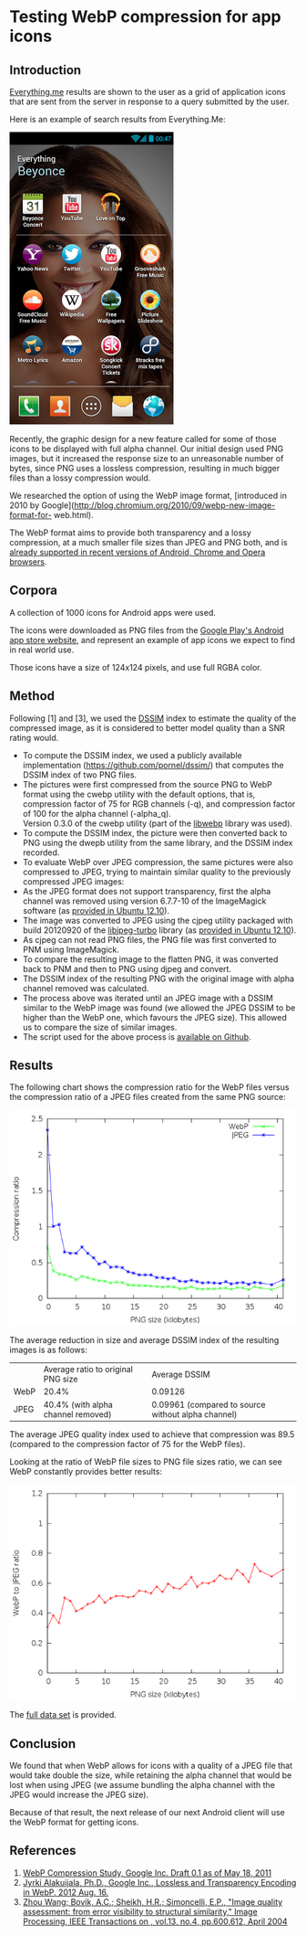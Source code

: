 # Testing WebP compression for app icons

## Introduction

[Everything.me](http://corp.everything.me/) results are shown to the
user as a grid of application icons that are sent from the server in
response to a query submitted by the user.

Here is an example of search results from Everything.Me:

![Screenshot of Everything.me's client](screenshot.png)

Recently, the graphic design for a new feature called for some of
those icons to be displayed with full alpha channel. Our initial
design used PNG images, but it increased the response size to an
unreasonable number of bytes, since PNG uses a lossless compression,
resulting in much bigger files than a lossy compression would. 

We researched the option of using the WebP image format, [introduced in 2010
by Google](http://blog.chromium.org/2010/09/webp-new-image-format-for-
web.html).

The WebP format aims to provide both transparency and a lossy compression, at
a much smaller file sizes than JPEG and PNG both, and is [already supported in
recent versions of Android, Chrome and Opera
browsers](https://en.wikipedia.org/wiki/WebP#Support).

## Corpora

A collection of 1000 icons for Android apps were used.

The icons were downloaded as PNG files from the [Google Play's Android app
store website](https://play.google.com/store), and represent an example of app
icons we expect to find in real world use.

Those icons have a size of 124x124 pixels, and use full RGBA color.

## Method

Following [1] and [3], we used the [DSSIM](https://en.wikipedia.org/wiki/Structural_similarity) index to estimate the quality of the compressed image, as it is considered to better model quality than a SNR rating would.

  * To compute the DSSIM index, we used a publicly available implementation (<https://github.com/pornel/dssim/>) that computes the DSSIM index of two PNG files.
  * The pictures were first compressed from the source PNG to WebP format using the cwebp utility with the default options, that is, compression factor of 75 for RGB channels (-q), and compression factor of 100 for the alpha channel (-alpha_q).  
Version 0.3.0 of the cwebp utility (part of the
[libwebp](https://developers.google.com/speed/webp/download) library was
used).
  * To compute the DSSIM index, the picture were then converted back to PNG using the dwepb utility from the same library, and the DSSIM index recorded.
  * To evaluate WebP over JPEG compression, the same pictures were also compressed to JPEG, trying to maintain similar quality to the previously compressed JPEG images:
  * As the JPEG format does not support transparency, first the alpha channel was removed using version 6.7.7-10 of the ImageMagick software (as [provided in Ubuntu 12.10](https://launchpad.net/ubuntu/+source/imagemagick/8:6.7.7.10-2ubuntu4)).
  * The image was converted to JPEG using the cjpeg utility packaged with build 20120920 of the [libjpeg-turbo](http://libjpeg-turbo.virtualgl.org/) library (as [provided in Ubuntu 12.10](https://launchpad.net/ubuntu/quantal/amd64/libjpeg-turbo-progs)).
  * As cjpeg can not read PNG files, the PNG file was first converted to PNM using ImageMagick.
  * To compare the resulting image to the flatten PNG, it was converted back to PNM and then to PNG using djpeg and convert.
  * The DSSIM index of the resulting PNG with the original image with alpha channel removed was calculated.
  * The process above was iterated until an JPEG image with a DSSIM similar to the WebP image was found (we allowed the JPEG DSSIM to be higher than the WebP one, which favours the JPEG size). This allowed us to compare the size of similar images.
  * The script used for the above process is [available on Github](https://github.com/EverythingMe/webp-test/blob/master/webp-test.rb).

## Results

The following chart shows the compression ratio for the WebP files versus the
compression ratio of a JPEG files created from the same PNG source:

![Compression ratio of WebP and JPEG](ratio.png)

The average reduction in size and average DSSIM index of the resulting images
is as follows:

<table>
<tdata>
  <tr>
    <td></td>
    <td>Average ratio to original PNG size</td>
    <td>Average DSSIM</td>
  </tr>
  <tr>
    <td>WebP</td>
    <td>20.4%</td>
    <td>0.09126</td>
  </tr>
  <tr>
    <td>JPEG</td>
    <td>40.4% (with alpha channel removed)</td>
    <td>0.09961 (compared to source without alpha channel)</td>
  </tr>
</tdata>
</table>

The average JPEG quality index used to achieve that compression was 89.5
(compared to the compression factor of 75 for the WebP files).

Looking at the ratio of WebP file sizes to PNG file sizes ratio, we can see
WebP constantly provides better results:

![Ratio of WebP to JPEG compression at given sizes](webp-to-jpeg.png)

The [full data set](https://github.com/EverythingMe/webp-test/blob/master/results.dat) is provided.

## Conclusion

We found that when WebP allows for icons with a quality of a JPEG file that
would take double the size, while retaining the alpha channel that would be
lost when using JPEG (we assume bundling the alpha channel with the JPEG would
increase the JPEG size).

Because of that result, the next release of our next Android client will use
the WebP format for getting icons.

## References

  1. [WebP Compression Study, Google Inc. Draft 0.1 as of May 18, 2011](https://developers.google.com/speed/webp/docs/webp_study)
  2. [Jyrki Alakuijala, Ph.D., Google Inc., Lossless and Transparency Encoding in WebP. 2012 Aug. 16.](https://developers.google.com/speed/webp/docs/webp_lossless_alpha_study)
  3. [Zhou Wang; Bovik, A.C.; Sheikh, H.R.; Simoncelli, E.P., "Image quality assessment: from error visibility to structural similarity," Image Processing, IEEE Transactions on , vol.13, no.4, pp.600,612, April 2004](http://www.cns.nyu.edu/%7Ezwang/files/papers/ssim.html)
